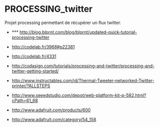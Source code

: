 PROCESSING_twitter
==================

Projet processing permettant de récupérer un flux twitter.


- *** http://blog.blprnt.com/blog/blprnt/updated-quick-tutorial-processing-twitter
- http://codelab.fr/3968#p22381
- http://codelab.fr/4331

- http://codasign.com/tutorials/processing-and-twitter/processing-and-twitter-getting-started/
- http://www.instructables.com/id/Thermal-Tweeter-networked-Twitter-printer/?ALLSTEPS
- http://www.seeedstudio.com/depot/web-platform-kit-p-582.html?cPath=61_68

- http://www.adafruit.com/products/600
- http://www.adafruit.com/category/54_158
